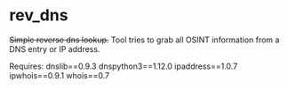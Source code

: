 rev_dns
=======

<s>Simple reverse dns lookup.</s> Tool tries to grab all OSINT information from a DNS entry or IP address.

Requires:
    dnslib==0.9.3
    dnspython3==1.12.0
    ipaddress==1.0.7
    ipwhois==0.9.1
    whois==0.7